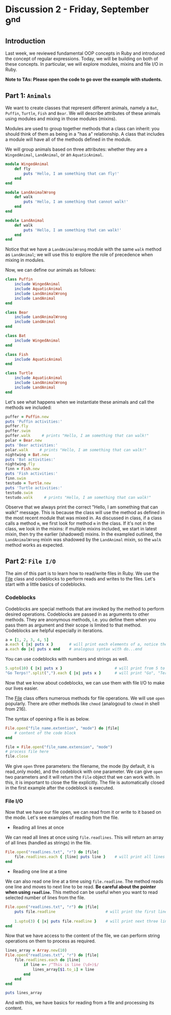 # Discussion 2 - Friday, September 9<sup>nd</sup>
 

## Introduction

Last week, we reviewed fundamental OOP concepts in Ruby and introduced the concept of regular expressions. Today, we will be building on both of these concepts. In particular, we will explore modules, mixins and file I/O in Ruby.

**Note to TAs: Please open the code to go over the example with students.** 

## Part 1: `Animals`

We want to create classes that represent different animals, namely a `Bat`, `Puffin`, `Turtle`, `Fish` and `Bear`. We will describe attributes of these animals using modules and mixing in those modules (mixins).

Modules are used to group together methods that a class can inherit: you should think of them as being in a "has a" relationship. A class that includes a module will have all of the methods defined in the module. 

We will group animals based on three attributes: whether they are a `WingedAnimal`, `LandAnimal`, or an `AquaticAnimal`.

```ruby
module WingedAnimal
    def fly
        puts 'Hello, I am something that can fly!'
    end
end

module LandAnimalWrong
    def walk
        puts 'Hello, I am something that cannot walk!'
    end
end

module LandAnimal
    def walk
        puts 'Hello, I am something that can walk!'
    end
end
```

Notice that we have a `LandAnimalWrong` module with the same `walk` method as `LandAnimal`; we will use this to explore the role of precedence when mixing in modules.


Now, we can define our animals as follows:

```ruby
class Puffin
    include WingedAnimal
    include AquaticAnimal
    include LandAnimalWrong
    include LandAnimal 
end

class Bear
    include LandAnimalWrong
    include LandAnimal
end

class Bat
    include WingedAnimal
end

class Fish
    include AquaticAnimal
end

class Turtle
    include AquaticAnimal
    include LandAnimalWrong
    include LandAnimal
end
```

Let's see what happens when we instantiate these animals and call the methods we included:

```ruby
puffer = Puffin.new
puts 'Puffin activities:'
puffer.fly
puffer.swim
puffer.walk     # prints "Hello, I am something that can walk!"
polar = Bear.new
puts 'Bear activities:'
polar.walk     # prints "Hello, I am something that can walk!"
nightwing = Bat.new
puts 'Bat activities:'
nightwing.fly
finn = Fish.new
puts 'Fish activities:'
finn.swim
testudo = Turtle.new
puts 'Turtle activities:'
testudo.swim
testudo.walk     # prints "Hello, I am something that can walk!"
```

Observe that we always print the correct "Hello, I am something that can walk!" message. This is because the class will use the method as defined in the most recent module that was mixed in. As discussed in class, if a class calls a method `m`, we first look for method `m` in the class. If it's not in the class, we look in the mixins: if multiple mixins included, we start in latest mixin, then try the earlier (shadowed) mixins. In the exampled outlined, the `LandAnimalWrong` mixin was shadowed by the `LandAnimal` mixin, so the `walk` method works as expected.

## Part 2: `File I/O`

The aim of this part is to learn how to read/write files in Ruby. We use the [File](https://ruby-doc.org/core-2.5.0/File.html) class and codeblocks to perform reads and writes to the files. Let's start with a little basics of codeblocks.

### Codeblocks

Codeblocks are special methods that are invoked by the method to perform desired operations. Codeblocks are passed in as arguments to other methods. They are anonymous methods, i.e. you define them when you pass them as argument and their scope is limited to that method. Codeblocks are helpful especially in iterations.

```ruby
a = [1, 2, 3, 4, 5]
a.each { |x| puts x }       # will print each elements of a, notice the structure of a codeblock
a.each do |x| puts x end    # analogous syntax with do...end
```

You can use codeblocks with numbers and strings as well.

```ruby
5.upto(10) { |x| puts x }                       # will print from 5 to 10
"Go Terps!".split(",").each { |x| puts x }      # will print "Go", "Terps!"
```

Now that we know about codeblocks, we can use them with file I/O to make our lives easier.

The [File](https://ruby-doc.org/core-2.5.0/File.html) class offers numerous methods for file operations. We will use `open` popularly. There are other methods like `chmod` (analogoud to `chmod` in shell from 216).

The syntax of opening a file is as below.

```ruby
File.open("file_name.extention", "mode") do |file|
    # content of the code block
end

file = File.open("file_name.extension", "mode")
# process file here
file.close
```

We give `open` three parameters: the filename, the mode (by default, it is read_only mode), and the codeblock with one parameter. We can give `open` two parameters and it will return the `File` object that we can work with. In this, it is important to close the file explicitly. The file is automatically closed in the first example after the codeblock is executed. 

### File I/O

Now that we have our file open, we can read from it or write to it based on the mode. Let's see examples of reading from the file.

* Reading all lines at once

We can read all lines at once using `file.readlines`. This will return an array of all lines (handled as strings) in the file.

```ruby
File.open("readlines.txt", "r") do |file|
    file.readlines.each { |line| puts line }    # will print all lines from the file
end
```

* Reading one line at a time

We can also read one line at a time using `file.readline`. The method reads one line and moves to next line to be read. **Be careful about the pointer when using `readline`.** This method can be useful when you want to read selected number of lines from the file.

```ruby
File.open("readlines.txt", "r") do |file|
    puts file.readline                      # will print the first line
    
    1.upto(3) { |x| puts file.readline }    # will print next three lines 
end
```

Now that we have access to the content of the file, we can perform string operations on them to process as required.

```ruby
lines_array = Array.new(10)
File.open("readlines.txt", "r") do |file|
    file.readlines.each do |line|
        if line =~ /^This is line (\d+)$/
            lines_array[$1.to_i] = line
        end
    end
end

puts lines_array
```

And with this, we have basics for reading from a file and processing its content.
